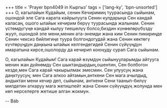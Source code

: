 +++
title = 'Prayer bpn4049 in Кыргыз'
tags = ['lang-ky', 'bpn-unsorted']
+++
О, кагылайын Кудайым, сенин Кечиримиң туурасында сыйынам, ошондой эле Сага карата кайрылууга Сенин кулдарыңа Сен кандай каласаң, ошого ылайык кечирим берүү туурасында жалынам. Сенин үстөмдүгүңө кандай кылуу тиешелүү болсо,биздин күнөөлөрүбүздү жууп, ошондой эле мени,менин ата-энемди жана ким Сенин пикириңде Сенин чексиз бийлигиңе туура болгондогудай жана Сенин көктөгү күчтөрүңдүн даңкына ылайык келгендегидей Сенин сүйүүңдүн имаратына кирсе,ошолорду да кечирип коюңуду сурап Сага сыйынам.

О, кагылайын Кудайым! Сага карай өзүмдүн сыйынууларымды айтууга менин жан дүйнөмдү Сен шыктандырдың,ошентин, Сен болбогон кезде,мен Сага карай чакырылмак эмесмин. Сен улуусуң жана даңктуусуң; мен Сага алкоо айтамын,анткени Сен мага ачылдыд, андыктан мени кечир деп, сыйынам, анткени Сени таанып-билүү милдетин аткаруу мага жетишпейт жана Сенин сүйүүңдүң жолунда мен көп нерселерге жетише алган жокмун.

-- Báb

